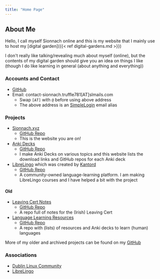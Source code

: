 ```yaml
---
title: "Home Page"
---
```


<!--
- Add Reasons Why and What I Use This Digital Garden For - Heading and Content
- Add Warnings/Things to Note - Heading and Content
-->

## About Me

Hello, I call myself Sionnach online and this is my website that I mainly use to host my [digital garden]({{< ref digital-gardens.md >}})

I don't really like talking/revealing much about myself (online), but the contents of my digital garden should give you an idea on things I like (though I do like learning in general (about anything and everything))

### Accounts and Contact

- [GitHub](https://github.com/cutthroat78)
- Email: contact-sionnach.truffle781[AT]slmails.com
  - Swap ```[AT]``` with ```@``` before using above address
  - The above address is an [SimpleLogin](https://simplelogin.io) email alias

### Projects

- [Sionnach.xyz](https://sionnach.xyz/)
  - [GitHub Repo](https://github.com/cutthroat78/digital-garden)
  - This is the website you are on!
- [Anki Decks](http://anki.sionnach.xyz/)
  - [GitHub Repo](https://github.com/cutthroat78/anki-deck-website)
  - I make Anki Decks on various topics and this website lists the download links and GitHub repos for each Anki deck
- [LibreLingo](https://librelingo.app/) which was created by [Kantord](https://github.com/kantord)
  - [GitHub Repo](https://github.com/LibreLingo/LibreLingo)
  - A community-owned language-learning platform. I am making LibreLingo courses and I have helped a bit with the project <!--Add any LibreLingo courses I have made when I finish them or when I actually start work on them-->

#### Old

- [Leaving Cert Notes](https://cutthroat78.github.io/Leaving-Cert-Notes)
  - [GitHub Repo](https://github.com/cutthroat78/Leaving-Cert-Notes)
  - A repo full of notes for the (Irish) Leaving Cert
- [Language Learning Resources](https://cutthroat78.github.io/Language-Learning-Resources) <!--Remove me when I move stuff from here moved to digital garden-->
  - [GitHub Repo](https://github.com/cutthroat78/Language-Learning-Resources)
  - A repo with (lists) of resources and Anki decks to learn (human) languages

More of my older and archived projects can be found on my [GitHub](https://github.com/cutthroat78?tab=repositories)

### Associations

- [Dublin Linux Community](https://dublinlinux.org)
- [LibreLingo](https://github.com/LibreLingo/LibreLingo)
